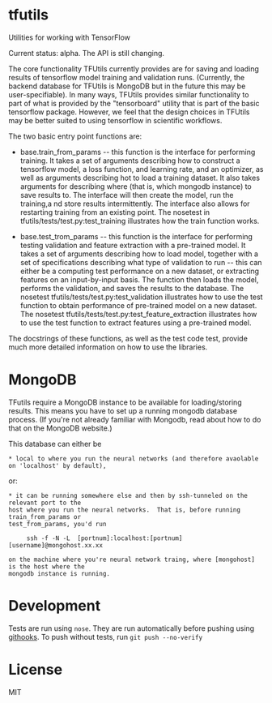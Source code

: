 # tfutils

Utilities for working with TensorFlow

Current status: alpha. The API is still changing.

The core functionality TFUtils currently provides are for saving and loading results of tensorflow model training and validation runs.  (Currently, the backend database for TFUtils is MongoDB but in the future this may be user-specifiable). In many ways, TFUtils provides similar functionality to part of what is provided by the "tensorboard" utility that is part of the basic tensorflow package.  However, we feel that the design choices in TFUtils may be better suited to using tensorflow in  scientific workflows. 

The two basic entry point functions are:

   * base.train_from_params -- this function is the interface for performing training.  It takes a set of arguments describing how to construct a tensorflow model, a loss function, and learning rate, and an optimizer, as well as arguments describing hot to load a training dataset.  It also takes arguments for describing where (that is, which mongodb instance) to save results to.   The interface will then create the model, run the training,a nd store results intermittently.   The interface also allows for restarting training from an existing point.  The nosetest in tfutils/tests/test.py:test_training illustrates how the train function works. 
   
   * base.test_trom_params -- this function is the interface for performing testing validation and feature extraction with a pre-trained model.  It takes a set of arguments describing how to load model, together with a set of specifications describing what type of validation to run -- this can either be a computing test performance on a new dataset, or extracting features on an input-by-input basis. The function then loads the model, performs the validation, and saves the results to the database.   The nosetest tfutils/tests/test.py:test_validation illustrates how to use the test function to obtain performance of pre-trained model on a new dataset.   The nosetest tfutils/tests/test.py:test_feature_extraction illustrates how to use the test function to extract features using a pre-trained model.  
   
The docstrings of these functions, as well as the test code test, provide much more detailed information on how to use the libraries.


# MongoDB

TFutils require a MongoDB instance to be available for loading/storing results.   This means you have to set up a running mongodb database process. (If you're not already familiar with Mongodb, read about how to do that on the MongoDB website.)

This database can either be
   
    * local to where you run the neural networks (and therefore avaolable on 'localhost' by default), 
    
or:
    
    * it can be running somewhere else and then by ssh-tunneled on the relevant port to the 
    host where you run the neural networks.  That is, before running train_from_params or 
    test_from_params, you'd run
    
         ssh -f -N -L  [portnum]:localhost:[portnum] [username]@mongohost.xx.xx

    on the machine where you're neural network traing, where [mongohost] is the host where the 
    mongodb instance is running.


# Development

Tests are run using `nose`. They are run automatically before pushing using
[githooks](http://githooks.com/).
To push without tests, run `git push --no-verify`


# License

MIT
